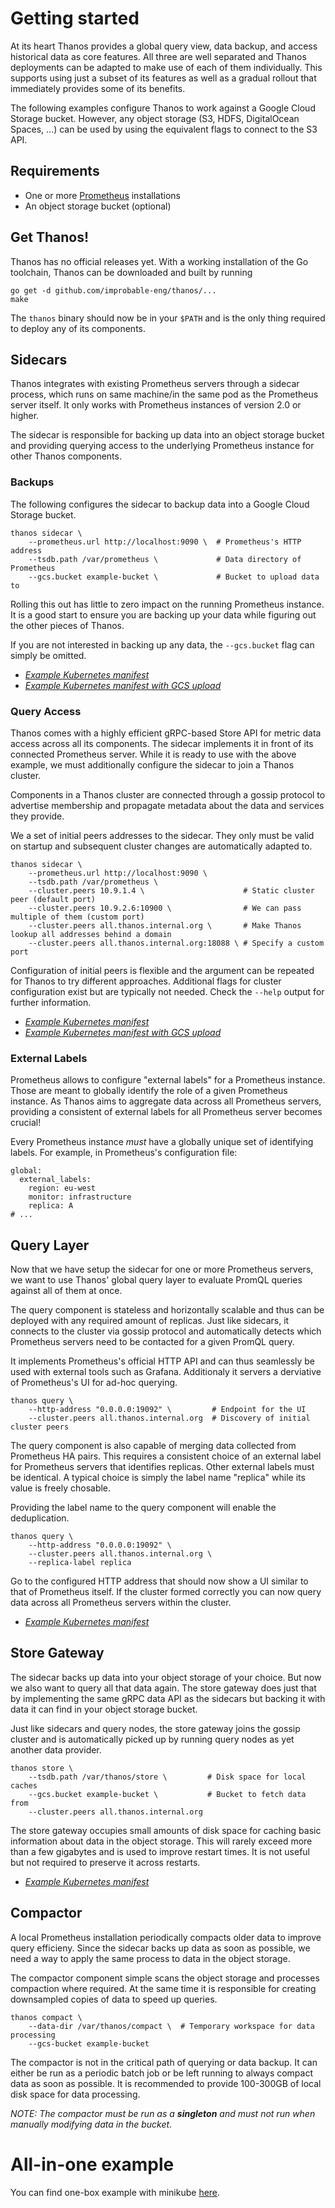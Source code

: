 # Getting started

At its heart Thanos provides a global query view, data backup, and access historical data as core features. All three are well separated and Thanos deployments can be adapted to make use of each of them individually. This supports using just a subset of its features as well as a gradual rollout that immediately provides some of its benefits.

The following examples configure Thanos to work against a Google Cloud Storage bucket. However, any object storage (S3, HDFS, DigitalOcean Spaces, ...) can be used by using the equivalent flags to connect to the S3 API.

## Requirements

* One or more [Prometheus](https://prometheus.io) installations
* An object storage bucket (optional)

## Get Thanos!

Thanos has no official releases yet. With a working installation of the Go toolchain, Thanos can be downloaded and built by running

```
go get -d github.com/improbable-eng/thanos/...
make
```

The `thanos` binary should now be in your `$PATH` and is the only thing required to deploy any of its components.

## Sidecars

Thanos integrates with existing Prometheus servers through a sidecar process, which runs on same machine/in the same pod as the Prometheus server itself. It only works with Prometheus instances of version 2.0 or higher.

The sidecar is responsible for backing up data into an object storage bucket and providing querying access to the underlying Prometheus instance for other Thanos components.

### Backups 

The following configures the sidecar to backup data into a Google Cloud Storage bucket.

```
thanos sidecar \
    --prometheus.url http://localhost:9090 \  # Prometheus's HTTP address
    --tsdb.path /var/prometheus \             # Data directory of Prometheus
    --gcs.bucket example-bucket \             # Bucket to upload data to
```

Rolling this out has little to zero impact on the running Prometheus instance. It is a good start to ensure you are backing up your data while figuring out the other pieces of Thanos.

If you are not interested in backing up any data, the `--gcs.bucket` flag can simply be omitted.

* _[Example Kubernetes manifest](../kube/manifests/prometheus.yaml)_
* _[Example Kubernetes manifest with GCS upload](../kube/manifests/prometheus-gcs.yaml)_

### Query Access

Thanos comes with a highly efficient gRPC-based Store API for metric data access across all its components. The sidecar implements it in front of its connected Prometheus server. While it is ready to use with the above example, we must additionally configure the sidecar to join a Thanos cluster.

Components in a Thanos cluster are connected through a gossip protocol to advertise membership and propagate metadata about the data and services they provide.

We a set of initial peers addresses to the sidecar. They only must be valid on startup and subsequent cluster changes are automatically adapted to.

```
thanos sidecar \
    --prometheus.url http://localhost:9090 \
    --tsdb.path /var/prometheus \
    --cluster.peers 10.9.1.4 \                      # Static cluster peer (default port)
    --cluster.peers 10.9.2.6:10900 \                # We can pass multiple of them (custom port)
    --cluster.peers all.thanos.internal.org \       # Make Thanos lookup all addresses behind a domain
    --cluster.peers all.thanos.internal.org:18088 \ # Specify a custom port
```

Configuration of initial peers is flexible and the argument can be repeated for Thanos to try different approaches.
Additional flags for cluster configuration exist but are typically not needed. Check the `--help` output for further information.

* _[Example Kubernetes manifest](../kube/manifests/prometheus.yaml)_
* _[Example Kubernetes manifest with GCS upload](../kube/manifests/prometheus-gcs.yaml)_

### External Labels

Prometheus allows to configure "external labels" for a Prometheus instance. Those are meant to globally identify the role of a given Prometheus instance. As Thanos aims to aggregate data across all Prometheus servers, providing a consistent of external labels for all Prometheus server becomes crucial!

Every Prometheus instance _must_ have a globally unique set of identifying labels. For example, in Prometheus's configuration file:

```
global:
  external_labels:
    region: eu-west
    monitor: infrastructure
    replica: A
# ...
```

## Query Layer

Now that we have setup the sidecar for one or more Prometheus servers, we want to use Thanos' global query layer to evaluate PromQL queries against all of them at once.

The query component is stateless and horizontally scalable and thus can be deployed with any required amount of replicas. Just like sidecars, it connects to the cluster via gossip protocol and automatically detects which Prometheus servers need to be contacted for a given PromQL query.

It implements Prometheus's official HTTP API and can thus seamlessly be used with external tools such as Grafana. Additionaly it servers a derviative of Prometheus's UI for ad-hoc querying.

```
thanos query \
    --http-address "0.0.0.0:19092" \         # Endpoint for the UI
    --cluster.peers all.thanos.internal.org  # Discovery of initial cluster peers
```

The query component is also capable of merging data collected from Prometheus HA pairs. This requires a consistent choice of an external label for Prometheus servers that identifies replicas. Other external labels must be identical. A typical choice is simply the label name "replica" while its value is freely chosable.

Providing the label name to the query component will enable the deduplication.

```
thanos query \
    --http-address "0.0.0.0:19092" \
    --cluster.peers all.thanos.internal.org \
    --replica-label replica
```

Go to the configured HTTP address that should now show a UI similar to that of Prometheus itself. If the cluster formed correctly you can now query data across all Prometheus servers within the cluster.

* _[Example Kubernetes manifest](../kube/manifests/thanos-query.yaml)_

## Store Gateway

The sidecar backs up data into your object storage of your choice. But now we also want to query all that data again. The store gateway does just that by implementing the same gRPC data API as the sidecars but backing it with data it can find in your object storage bucket.

Just like sidecars and query nodes, the store gateway joins the gossip cluster and is automatically picked up by running query nodes as yet another data provider.

```
thanos store \
    --tsdb.path /var/thanos/store \         # Disk space for local caches
    --gcs.bucket example-bucket \           # Bucket to fetch data from
    --cluster.peers all.thanos.internal.org 
```

The store gateway occupies small amounts of disk space for caching basic information about data in the object storage. This will rarely exceed more than a few gigabytes and is used to improve restart times. It is not useful but not required to preserve it across restarts.

* _[Example Kubernetes manifest](../kube/manifests/thanos-store.yaml)_

## Compactor

A local Prometheus installation periodically compacts older data to improve query efficieny. Since the sidecar backs up data as soon as possible, we need a way to apply the same process to data in the object storage.

The compactor component simple scans the object storage and processes compaction where required. At the same time it is responsible for creating downsampled copies of data to speed up queries.

```
thanos compact \
    --data-dir /var/thanos/compact \  # Temporary workspace for data processing
    --gcs-bucket example-bucket
```

The compactor is not in the critical path of querying or data backup. It can either be run as a periodic batch job or be left running to always compact data as soon as possible. It is recommended to provide 100-300GB of local disk space for data processing.

_NOTE: The compactor must be run as a **singleton** and must not run when manually modifying data in the bucket._

# All-in-one example

You can find one-box example with minikube [here](../kube/README.md).
